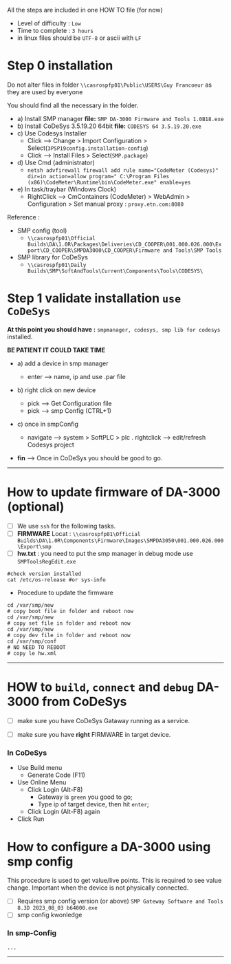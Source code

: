 All the steps are included in one HOW TO file (for now)

- Level of difficulty : `Low`
- Time to complete : `3 hours`
- in linux files should be `UTF-8` or ascii with `LF`

# Step 0 installation

Do not alter files in folder `\\casrospfp01\Public\USERS\Guy Francoeur` as they are used by everyone

You should find all the necessary in the folder.

- a) Install SMP manager **file:** `SMP DA-3000 Firmware and Tools 1.0B18.exe`
- b) Install CoDeSys 3.5.19.20 64bit **file:** `CODESYS 64 3.5.19.20.exe`
- c) Use Codesys Installer
  + Click --> Change > Import Configuration > Select(`3PSP19config.installation-config`)
  + Click --> Install Files > Select(`SMP.package`)
- d) Use Cmd (administrator)
  + `netsh advfirewall firewall add rule name="CodeMeter (Codesys)" dir=in action=allow program=" C:\Program Files (x86)\CodeMeter\Runtime\bin\CodeMeter.exe" enable=yes`
- e) In task/traybar (Windows Clock)
  + RightClick --> CmContainers (CodeMeter) > WebAdmin > Configuration > Set manual proxy : `proxy.etn.com:8080`

Reference :
- SMP config (tool)
  + `\\casrospfp01\Official Builds\DA\1.0R\Packages\Deliveries\CD_COOPER\001.000.026.000\Export\CD_COOPER\SMPDA3000\CD_COOPER\Firmware and Tools\SMP Tools`
- SMP library for CoDeSys
  + `\\casrospfp01\Daily Builds\SMP\SoftAndTools\Current\Components\Tools\CODESYS\`
 
# Step 1 validate installation `use CoDeSys`

**At this point you should have :** `smpmanager, codesys, smp lib for codesys` installed.

**BE PATIENT IT COULD TAKE TIME**

- a) add a device in smp manager
  + enter --> name, ip and use .par file

- b) right click on new device
   + pick --> Get Configuration file
   + pick --> smp Config (CTRL+1)

- c) once in smpConfig
  + navigate --> system > SoftPLC  > plc . rightclick --> edit/refresh Codesys project

- **fin** --> Once in CoDeSys you should be good to go.

---


# How to update firmware of DA-3000 (optional)

- [ ] We use `ssh` for the following tasks.
- [ ] **FIRMWARE** Locat : `\\casrospfp01\Official Builds\DA\1.0R\Components\Firmware\Images\SMPDA3050\001.000.026.000\Export\smp`
- [ ] **hw.txt** : you need to put the smp manager in debug mode use `SMPToolsRegEdit.exe`

```
#check version installed
cat /etc/os-release #or sys-info
```

- Procedure to update the firmware
```
cd /var/smp/new 
# copy boot file in folder and reboot now
cd /var/smp/new
# copy set file in folder and reboot now
cd /var/smp/new
# copy dev file in folder and reboot now
cd /var/smp/conf
# NO NEED TO REBOOT
# copy le hw.xml
```

---

# HOW to `build`, `connect` and `debug` DA-3000 from CoDeSys

- [ ] make sure you have CoDeSys Gataway running as a service.
- [ ] make sure you have __right__ FIRMWARE in target device.


### In CoDeSys 
- Use Build menu
  + Generate Code (F11)
- Use Online Menu
  + Click Login (Alt-F8)
    + Gateway is `green` you good to go;
    + Type ip of target device, then hit `enter`;
  + Click Login (Alt-F8) again
- Click Run
 
# How to configure a DA-3000 using smp config

This procedure is used to get value/live points.  This is required to see value change.  Important when the device is not physically connected.

- [ ] Requires smp config version (or above) `SMP Gateway Software and Tools 8.3D 2023_08_03 b64000.exe`
- [ ] smp config kwonledge

### In smp-Config
```
...
```
---
